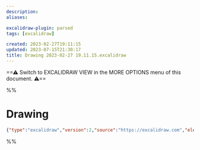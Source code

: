 ```yaml
---
description:
aliases: 

excalidraw-plugin: parsed
tags: [excalidraw]

created: 2023-02-27T19:11:15
updated: 2023-07-15T21:30:17
title: Drawing 2023-02-27 19.11.15.excalidraw
---
```

==⚠  Switch to EXCALIDRAW VIEW in the MORE OPTIONS menu of this document. ⚠==


%%

# Drawing

```json
{"type":"excalidraw","version":2,"source":"https://excalidraw.com","elements":[],"appState":{"gridSize":null,"viewBackgroundColor":"#ffffff"}}
```

%%
